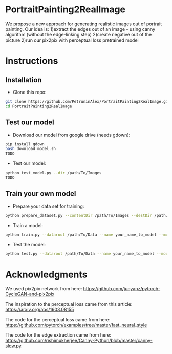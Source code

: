 # PortraitPainting2RealImage

We propose a new approach for generating realistic images out of portrait painting.
Our idea is:
1)extract the edges out of an image - using canny algorithm (without the edge-linking step)
2)create negative out of the picture
2)run our pix2pix with perceptual loss pretrained model 
# Instructions
## Installation
- Clone this repo:
```bash
git clone https://github.com/PetruninAlex/PortraitPainting2RealImage.git
cd PortraitPainting2RealImage
```
## Test our model
- Download our model from google drive (needs gdown): 
```bash
pip install gdown
bash download_model.sh
TODO
```
- Test our model:
```bash
python test_model.py --dir /path/To/Images
TODO
```
## Train your own model
- Prepare your data set for training:
```bash
python prepare_dataset.py --contentDir /path/To/Images --destDir /path/To/Save 
```
- Train a model:
```bash
python train.py --dataroot /path/To/Data --name your_name_to_model --model pix2pix --direction BtoA
```
- Test the model:
```bash
python test.py --dataroot /path/To/Data --name your_name_to_model --model pix2pix --direction BtoA
```
# Acknowledgments
We used pix2pix network from here: https://github.com/junyanz/pytorch-CycleGAN-and-pix2pix

The inspiration to the perceptual loss came from this article: https://arxiv.org/abs/1603.08155

The code for the perceptual loss came from here: https://github.com/pytorch/examples/tree/master/fast_neural_style

The code for the edge extraction came from here: https://github.com/rishimukherjee/Canny-Python/blob/master/canny-slow.py 


